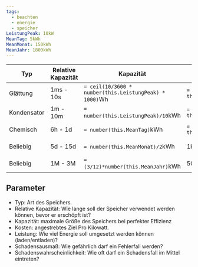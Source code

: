 ```yaml
---
tags:
  - beachten
  - energie
  - speicher
LeistungPeak: 10kW
MeanTag: 5kWh
MeanMonat: 150kWh
MeanJahr: 1800kWh
---
```



| Typ | Relative Kapazität | Kapazität | Leistung | Effizienz | Kosten | Beschreibung|
|-|-|-|-|-|-|-|
|Glättung|1ms - 10s|`= ceil(10/3600 * number(this.LeistungPeak) * 1000)`Wh|`= this.LeistungPeak`|>=95%|5000 €/kWh|Auffangen von Lastspitzen|
|Kondensator|1m - 10m|`= number(this.LeistungPeak)/10`kWh|`= this.LeistungPeak`|>=95%|5000 €/kWh|Verlust"freie" Zwischenspeicherung|
|Chemisch|6h - 1d|`= number(this.MeanTag)`kWh|`= this.LeistungPeak`|>=90%|1500€/kWh|Ausgeleichen von Tagesschwankungen|
|Beliebig|5d - 15d|`= number(this.MeanMonat)/2`kWh|1kW|>=70%|500€/kWh|Ausgeleichen von Monatsschwankungen|
|Beliebig|1M - 3M|`= (3/12)*number(this.MeanJahr)`kWh|500W|>=50%|100€/kWh|Ausgeleichen von Jahresschwankungen|

## Parameter
- Typ: Art des Speichers.
- Relative Kapazität: Wie lange soll der Speicher verwendet werden können, bevor er erschöpft ist?
- Kapazität: maximale Größe des Speichers bei perfekter Effizienz
- Kosten: angestrebtes Ziel Pro Kilowatt.
- Leistung: Wie viel Energie soll umgesetzt werden können (laden/entladen)?
- Schadensausmaß: Wie gefährlich darf ein Fehlerfall werden?
- Schadenswahrscheinlichkeit: Wie oft darf ein Schadensfall im Mittel eintreten?